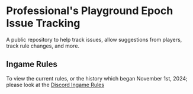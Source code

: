 # Professional's Playground Epoch Issue Tracking
A public repository to help track issues, allow suggestions from players, track rule changes, and more.

## Ingame Rules
To view the current rules, or the history which began November 1st, 2024; please look at the [Discord Ingame Rules](https://github.com/ZzBombardierzZ/Professionals_Playground_Epoch_Issue_Tracking/blob/main/discord_ingame_rules.md)
